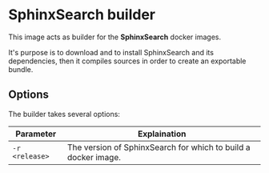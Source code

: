 SphinxSearch builder
====================

This image acts as builder for the **SphinxSearch** docker images.

It's purpose is to download and to install SphinxSearch and its dependencies, then it compiles sources in order to create an exportable bundle.

Options
-------

The builder takes several options:

| **Parameter**  | **Explaination**                                               |
| -------------- | -------------------------------------------------------------- |
| `-r <release>` | The version of SphinxSearch for which to build a docker image. |
